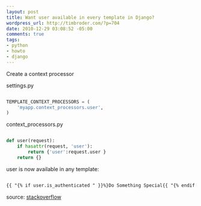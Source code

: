 ```yaml
--- 
layout: post
title: Want user available in every template in Django?
wordpress_url: http://timbroder.com/?p=704
date: 2010-12-29 03:08:52 -05:00
comments: true
tags: 
- python
- howto
- django
---
```

Create a context processor

settings.py
``` python

TEMPLATE_CONTEXT_PROCESSORS = (
    'myapp.context_processors.user',
)
```


context_processors.py
``` python

def user(request):
    if hasattr(request, 'user'):
        return {'user':request.user }
    return {}
```


user is now available in any template:
``` html

{{ "{% if user.is_authenticated " }}%}Do Something Special{{ "{% endif " }}%}
```


source: <a href="http://stackoverflow.com/questions/41547/always-including-the-user-in-the-django-template-context">stackoverflow</a>
